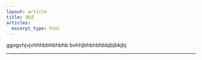 ```yaml
---
layout: article
title: 测试
articles:
  excerpt_type: html
---
```

ggvgvhjvjvhhhbbhbhbhb
bvhhjbhbhbhbbjbjbkjbj

<style>
  #zc{
    display: none;
  }
</style>

---
